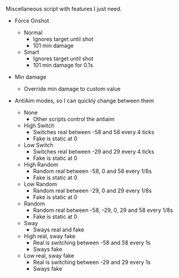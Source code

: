 
Miscellaneous script with features I just need.

- Force Onshot
  - Normal
    - Ignores target until shot
    - 101 min damage
  - Smart
    - Ignores target until shot
    - 101 min damage for 0.1s

- Min damage
  - Override min damage to custom value

- AntiAim modes, so I can quickly change between them
  - None
    - Other scripts control the antiaim
  - High Switch
    - Switches real between -58 and 58 every 4 ticks
    - Fake is static at 0
  - Low Switch
    - Switches real between -29 and 29 every 4 ticks
    - Fake is static at 0
  - High Random
    - Random real between -58, 0 and 58 every 1/8s
    - Fake is static at 0
  - Low Random
    - Random real between -29, 0 and 29 every 1/8s
    - Fake is static at 0
  - Random
    - Random real between -58, -29, 0, 29 and 58 every 1/8s
    - Fake is static at 0
  - Sway
    - Sways real and fake
  - High real, sway fake
    - Real is switching between -58 and 58 every 1s
    - Sways fake
  - Low real, sway fake
    - Real is switching between -29 and 29 every 1s
    - Sways fake
